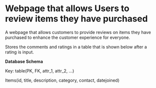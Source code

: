 # Webpage that allows Users to review items they have purchased

A webpage that allows customers to provide reviews on items they
have purchased to enhance the customer experience for everyone.

Stores the comments and ratings in a table that is shown below
after a rating is input.

**Database Schema**

Key: table(PK, FK, attr_1, attr_2, ...)

Items(id, title, description, category, contact, datejoined)

